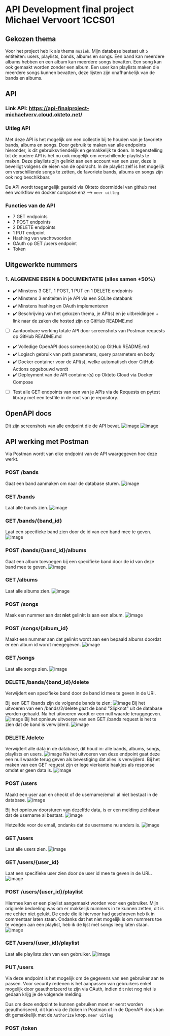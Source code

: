 # API Development final project Michael Vervoort 1CCS01

## Gekozen thema
Voor het project heb ik als thema `muziek`. Mijn database bestaat uit `5` entiteiten: users, playlists, bands, albums en songs.
Een band kan meerdere albums hebben en een album kan meerdere songs bevatten. Een song kan ook gemaakt worden zonder een album. Een user kan playlists maken die meerdere songs kunnen bevatten, deze lijsten zijn onafhankelijk van de bands en albums.

## API
### Link API: https://api-finalproject-michaelverv.cloud.okteto.net/

### Uitleg API
Met deze API is het mogelijk om een collectie bij te houden van je favoriete bands, albums en songs. Door gebruik te maken van alle endpoints hieronder, is dit gebruiksvriendelijk en gemakkelijk te doen. In tegenstelling tot de oudere API is het nu ook mogelijk om verschillende playlists te maken. Deze playlists zijn gelinkt aan een account van een user, deze is beveiligt volgens de eisen van de opdracht. In de playlist zelf is het mogelijk om verschillende songs te zetten, de favoriete bands, albums en songs zijn ook nog beschikbaar.

De API wordt toegangelijk gesteld via Okteto doormiddel van github met een workflow en docker compose enz --> `meer uitleg`

### Functies van de API
- 7 GET endpoints
- 7 POST endpoints
- 2 DELETE endpoints
- 1 PUT endpoint
- Hashing van wachtwoorden
- OAuth op GET /users endpoint
- Token

## Uitgewerkte nummers
### 1. ALGEMENE EISEN & DOCUMENTATIE (alles samen +50%)
- :heavy_check_mark: Minstens 3 GET, 1 POST, 1 PUT en 1 DELETE endpoints
- :heavy_check_mark: Minstens 3 entiteiten in je API via een SQLite databank
- :heavy_check_mark: Minstens hashing en OAuth implementeren
- :heavy_check_mark: Beschrijving van het gekozen thema, je API(s) en je uitbreidingen + link naar de zaken die hosted zijn op GitHub README.md
- [ ] Aantoonbare werking totale API door screenshots van Postman requests op GitHub README.md
- :heavy_check_mark: Volledige OpenAPI docs screenshot(s) op GitHub README.md
- :heavy_check_mark: Logisch gebruik van path parameters, query parameters en body
- :heavy_check_mark: Docker container voor de API(s), welke automatisch door GitHub Actions opgebouwd wordt
- :heavy_check_mark: Deployment van de API container(s) op Okteto Cloud via Docker Compose
- [ ] Test alle GET endpoints van een van je APIs via de Requests en pytest library met een testfile in de root van je repository.

## OpenAPI docs
Dit zijn screenshots van alle endpoint die de API bevat.
![image](https://github.com/michaelverv/api_finalproject/assets/113921262/28d96103-61e5-4fbe-8653-303b7c1c194f)
![image](https://github.com/michaelverv/api_finalproject/assets/113921262/7adf1549-a1bb-42df-9140-485f56965c49)

## API werking met Postman
Via Postman wordt van elke endpoint van de API waargegeven hoe deze werkt.

### POST /bands
Gaat een band aanmaken om naar de database sturen.
![image](https://github.com/michaelverv/api_finalproject/assets/113921262/e641d019-4edb-4e02-a5d9-c910f0e1993a)

### GET /bands
Laat alle bands zien.
![image](https://github.com/michaelverv/api_finalproject/assets/113921262/ac4d9c43-1126-41f8-acdb-a003d1338a15)

### GET /bands/{band_id}
Laat een specifieke band zien door de id van een band mee te geven.
![image](https://github.com/michaelverv/api_finalproject/assets/113921262/8a6cf2df-7c19-44a7-8e1c-80ce4bac1f3d)

### POST /bands/{band_id}/albums
Gaat een album toevoegen bij een specifieke band door de id van deze band mee te geven.
![image](https://github.com/michaelverv/api_finalproject/assets/113921262/7ec755b0-e599-4504-9ca5-9a803cc5d2c8)

### GET /albums
Laat alle albums zien.
![image](https://github.com/michaelverv/api_finalproject/assets/113921262/2cc9dd01-6532-4caa-9347-043cad26ffe2)

### POST /songs
Maak een nummer aan dat **niet** gelinkt is aan een album.
![image](https://github.com/michaelverv/api_finalproject/assets/113921262/4cd927ca-2b45-4eda-8d87-25a2d1dec8ba)

### POST /songs/{album_id}
Maakt een nummer aan dat gelinkt wordt aan een bepaald albums doordat er een album id wordt meegegeven.
![image](https://github.com/michaelverv/api_finalproject/assets/113921262/91125feb-4516-44cb-9e3a-ff1b797969ff)

### GET /songs
Laat alle songs zien.
![image](https://github.com/michaelverv/api_finalproject/assets/113921262/920a8139-6d1f-4a81-91ab-0eb7273e68e6)

### DELETE /bands/{band_id}/delete
Verwijdert een specifieke band door de band id mee te geven in de URI.

Bij een GET /bands zijn de volgende bands te zien:
![image](https://github.com/michaelverv/api_finalproject/assets/113921262/6dfebfcd-57ca-412d-b31a-98456a5cda75)
Bij het uitvoeren van een /bands/2/delete gaat de band "Slipknot" uit de database worden gehaald. Na het uitvoeren wordt er een null waarde teruggegeven.
![image](https://github.com/michaelverv/api_finalproject/assets/113921262/5809a516-41b8-485f-bbb7-27aea2f2202e)
Bij het opnieuw uitvoeren van een GET /bands request is het te zien dat de band is verwijderd.
![image](https://github.com/michaelverv/api_finalproject/assets/113921262/1c4c197d-e394-4796-99c3-facdd32aba38)

### DELETE /delete
Verwijdert alle data in de database, dit houd in: alle bands, albums, songs, playlists en users.
![image](https://github.com/michaelverv/api_finalproject/assets/113921262/954449e1-7c1f-4377-b620-6d702fd2d269)
Na het uitvoeren van deze endpoint gaat deze een null waarde terug geven als bevestiging dat alles is verwijderd. Bij het maken van een GET request zijn er lege vierkante haakjes als response omdat er geen data is.
![image](https://github.com/michaelverv/api_finalproject/assets/113921262/bbec3862-7d14-47ce-aa64-f86ec7a9b4cc)

### POST /users
Maakt een user aan en checkt of de username/email al niet bestaat in de database.
![image](https://github.com/michaelverv/api_finalproject/assets/113921262/18a14d3e-182d-44f1-9744-e81aad4cc51b)

Bij het opnieuw doorsturen van dezelfde data, is er een melding zichtbaar dat de username al bestaat.
![image](https://github.com/michaelverv/api_finalproject/assets/113921262/85b86af3-9224-4267-a642-99ac04b6bab4)

Hetzelfde voor de email, ondanks dat de username nu anders is.
![image](https://github.com/michaelverv/api_finalproject/assets/113921262/2d23fce5-0c46-401f-a17c-dcf400f31ed2)

### GET /users
Laat alle users zien.
![image](https://github.com/michaelverv/api_finalproject/assets/113921262/765d82a9-1ec0-4ff2-9b85-acdd54a75571)

### GET /users/{user_id}
Laat een specifieke user zien door de user id mee te geven in de URL.
![image](https://github.com/michaelverv/api_finalproject/assets/113921262/bfee2bce-2f36-4458-9956-2c77132efe7e)

### POST /users/{user_id}/playlist
Hiermee kan er een playlist aangemaakt worden voor een gebruiker. Mijn originele bedoeling was om er makkelijk nummers in te kunnen zetten, dit is me echter niet gelukt. De code die ik hiervoor had geschreven heb ik in commentaar laten staan. Ondanks dat het niet mogelijk is om nummers toe te voegen aan een playlist, heb ik de lijst met songs leeg laten staan.
![image](https://github.com/michaelverv/api_finalproject/assets/113921262/eb9d232d-71fa-4bf8-8e0f-42d913bca64b)

### GET /users/{user_id}/playlist
Laat alle playlists zien van een gebruiker.
![image](https://github.com/michaelverv/api_finalproject/assets/113921262/addd6dc8-59df-41ff-a24c-68565707d709)

### PUT /users
Via deze endpoint is het mogelijk om de gegevens van een gebruiker aan te passen. Voor security redenen is het aanpassen van gebruikers enkel mogelijk door geauthorizeerd te zijn via OAuth, indien dit niet nog niet is gedaan krijg je de volgende melding:

Dus om deze endpoint te kunnen gebruiken moet er eerst worden geauthoriseerd, dit kan via de /token in Postman of in de OpenAPI docs kan dit gemakkelijk met de `Authorize` knop.
`meer uitleg`
### POST /token
